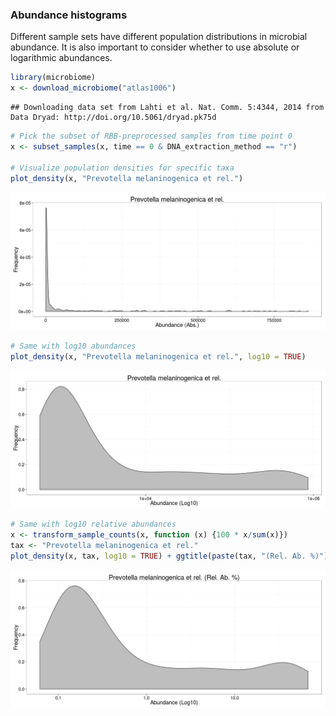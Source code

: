 ### Abundance histograms

Different sample sets have different population distributions in
microbial abundance. It is also important to consider whether to use
absolute or logarithmic abundances.



```r
library(microbiome)
x <- download_microbiome("atlas1006")
```

```
## Downloading data set from Lahti et al. Nat. Comm. 5:4344, 2014 from Data Dryad: http://doi.org/10.5061/dryad.pk75d
```

```r
# Pick the subset of RBB-preprocessed samples from time point 0
x <- subset_samples(x, time == 0 & DNA_extraction_method == "r")

# Visualize population densities for specific taxa
plot_density(x, "Prevotella melaninogenica et rel.")
```

![plot of chunk hist](figure/hist-1.png) 

```r
# Same with log10 abundances
plot_density(x, "Prevotella melaninogenica et rel.", log10 = TRUE)
```

![plot of chunk hist](figure/hist-2.png) 

```r
# Same with log10 relative abundances
x <- transform_sample_counts(x, function (x) {100 * x/sum(x)})
tax <- "Prevotella melaninogenica et rel."
plot_density(x, tax, log10 = TRUE) + ggtitle(paste(tax, "(Rel. Ab. %)"))
```

![plot of chunk hist](figure/hist-3.png) 

